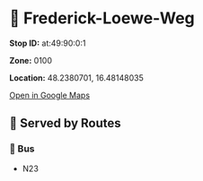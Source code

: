 # 🚉 Frederick-Loewe-Weg


**Stop ID:** at:49:90:0:1

**Zone:** 0100

**Location:** 48.2380701, 16.48148035

[Open in Google Maps](https://www.google.com/maps?q=48.2380701,16.48148035)

## 🚆 Served by Routes

### 🚌 Bus
- N23